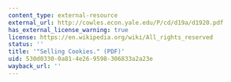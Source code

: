 ```yaml
---
content_type: external-resource
external_url: http://cowles.econ.yale.edu/P/cd/d19a/d1920.pdf
has_external_license_warning: true
license: https://en.wikipedia.org/wiki/All_rights_reserved
status: ''
title: '"Selling Cookies." (PDF)'
uid: 530d0330-0a81-4e26-9598-306833a2a23e
wayback_url: ''
---
```

